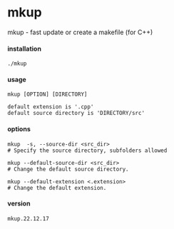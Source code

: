 # mkup
mkup - fast update or create a makefile (for C++)

#### installation
```
./mkup
```

#### usage
```
mkup [OPTION] [DIRECTORY]
```

```
default extension is '.cpp'
default source directory is 'DIRECTORY/src'
```

#### options
```
mkup  -s, --source-dir <src_dir>
# Specify the source directory, subfolders allowed
```
```
mkup --default-source-dir <src_dir>
# Change the default source directory.
```
```
mkup --default-extension <.extension>
# Change the default extension.
```

#### version
```
mkup.22.12.17
```
